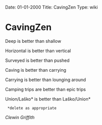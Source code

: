 Date: 01-01-2000
Title: CavingZen
Type: wiki


CavingZen 
=========







Deep is better than shallow





Horizontal is better than vertical





Surveyed is better than pushed





Caving is better than carrying





Carrying is better than lounging around





Camping trips are better than epic trips





Union/Laško\* is better than Laško/Union\*







     *delete as appropriate

*Clewin Griffith*







